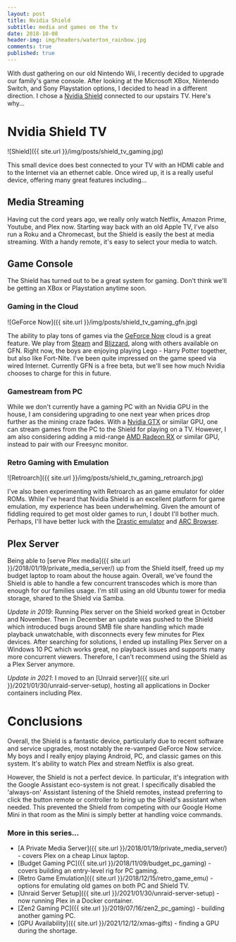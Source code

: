 ```yaml
---
layout: post
title: Nvidia Shield
subtitle: media and games on the tv 
date: 2018-10-08
header-img: img/headers/waterton_rainbow.jpg
comments: true
published: true
---
```


With dust gathering on our old Nintendo Wii, I recently decided to upgrade our family's game console.  After looking at the Microsoft XBox, Nintendo Switch, and Sony Playstation options, I decided to head in a different direction.  I chose a [Nvidia Shield](https://www.nvidia.com/en-us/shield/) connected to our upstairs TV.  Here's why...

# Nvidia Shield TV

![Shield]({{ site.url }}/img/posts/shield_tv_gaming.jpg)

This small device does best connected to your TV with an HDMI cable and to the Internet via an ethernet cable.  Once wired up, it is a really useful device, offering many great features including... 

## Media Streaming

Having cut the cord years ago, we really only watch Netflix, Amazon Prime, Youtube, and Plex now.  Starting way back with an old Apple TV, I've also run a Roku and a Chromecast, but the Shield is easily the best at media streaming.  With a handy remote, it's easy to select your media to watch.

## Game Console

The Shield has turned out to be a great system for gaming.  Don't think we'll be getting an XBox or Playstation anytime soon.

### Gaming in the Cloud

![GeForce Now]({{ site.url }}/img/posts/shield_tv_gaming_gfn.jpg)

The ability to play tons of games via the [GeForce Now](https://www.nvidia.com/en-us/geforce/products/geforce-now/) cloud is a great feature. We play from [Steam](https://store.steampowered.com/) and [Blizzard](https://www.blizzard.com), along with others available on GFN.  Right now, the boys are enjoying playing Lego - Harry Potter together, but also like Fort-Nite.  I've been quite impressed on the game speed via wired Internet.  Currently GFN is a free beta, but we'll see how much Nvidia chooses to charge for this in future.

### Gamestream from PC

While we don't currently have a gaming PC with an Nvidia GPU in the house, I am considering upgrading to one next year when prices drop further as the mining craze fades.  With a [Nvidia GTX](https://www.nvidia.com/en-us/geforce/products/) or similar GPU, one can stream games from the PC to the Shield for playing on a TV.  However, I am also considering adding a mid-range [AMD Radeon RX](https://www.amd.com/en/RX-series) or similar GPU, instead to pair with our Freesync monitor.

### Retro Gaming with Emulation

![Retroarch]({{ site.url }}/img/posts/shield_tv_gaming_retroarch.jpg)

I've also been experimenting with Retroarch as an game emulator for older ROMs.  While I've heard that Nvidia Shield is an excellent platform for game emulation, my experience has been underwhelming.  Given the amount of fiddling required to get most older games to run, I doubt I'll bother much.  Perhaps, I'll have better luck with the [Drastic emulator](https://play.google.com/store/apps/details?id=com.dsemu.drastic) and [ARC Browser](https://play.google.com/store/apps/details?id=net.floatingpoint.android.arcturus).

## Plex Server

Being able to [serve Plex media]({{ site.url }}/2018/01/19/private_media_server/) up from the Shield itself, freed up my budget laptop to roam about the house again.  Overall, we've found the Shield is able to handle a few concurrent transcodes which is more than enough for our families usage.  I'm still using an old Ubuntu tower for media storage, shared to the Shield via Samba.

*Update in 2019*: Running Plex server on the Shield worked great in October and November.  Then in December an update was pushed to the Shield which introduced bugs around SMB file share handling which made playback unwatchable, with disconnects every few minutes for Plex devices.  After searching for solutions, I ended up installing Plex Server on a Windows 10 PC which works great, no playback issues and supports many more concurrent viewers.  Therefore, I can't recommend using the Shield as a Plex Server anymore.

*Update in 2021*: I moved to an [Unraid server]({{ site.url }}/2021/01/30/unraid-server-setup), hosting all applications in Docker containers including Plex.

# Conclusions

Overall, the Shield is a fantastic device, particularly due to recent software and service upgrades, most notably the re-vamped GeForce Now service.  My boys and I really enjoy playing Android, PC, and classic games on this system.  It's ability to watch Plex and stream Netflix is also great.

However, the Shield is not a perfect device.  In particular, it's integration with the Google Assistant eco-system is not great.  I specifically disabled the 'always-on' Assistant listening of the Shield remotes, instead preferring to click the button remote or controller to bring up the Shield's assistant when needed.  This prevented the Shield from competing with our Google Home Mini in that room as the Mini is simply better at handling voice commands.

### More in this series...
* [A Private Media Server]({{ site.url }}/2018/01/19/private_media_server/) - covers Plex on a cheap Linux laptop.
* [Budget Gaming PC]({{ site.url }}/2018/11/09/budget_pc_gaming) - covers building an entry-level rig for PC gaming. 
* [Retro Game Emulation]({{ site.url }}/2018/12/15/retro_game_emu) - options for emulating old games on both PC and Shield TV. 
* [Unraid Server Setup]({{ site.url }}/2021/01/30/unraid-server-setup) - now running Plex in a Docker container.
* [Zen2 Gaming PC]({{ site.url }}/2019/07/16/zen2_pc_gaming) - building another gaming PC. 
* [GPU Availability]({{ site.url }}/2021/12/12/xmas-gifts) - finding a GPU during the shortage.
